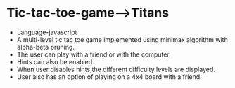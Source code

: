 # Tic-tac-toe-game-->Titans

* Language-javascript
* A multi-level tic tac toe game implemented using minimax algorithm with alpha-beta pruning.
* The user can play with a friend or with the computer.
* Hints can also be enabled.
* When user disables hints,the different difficulty levels are displayed.
* User also has an option of playing on a 4x4 board with a friend.
